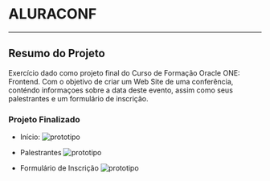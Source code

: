 # ALURACONF
***
## Resumo do Projeto

Exercício dado como projeto final do Curso de Formação Oracle ONE: Frontend.
Com o objetivo de criar um Web Site de uma conferência, conténdo informaçoes sobre a data deste evento, assim como seus palestrantes e um formulário de inscrição.

### Projeto Finalizado
- Início:
![prototipo](src/img/pangel.png)

- Palestrantes
![prototipo](src/img/speakers.png)

- Formulário de Inscrição
![prototipo](src/img/form.png)


